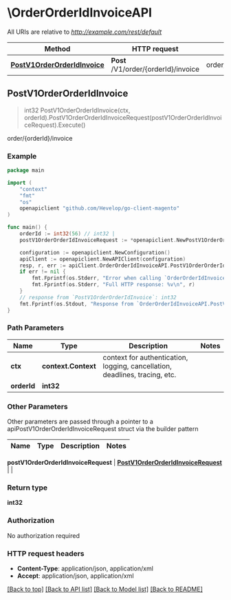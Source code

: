 # \OrderOrderIdInvoiceAPI

All URIs are relative to *http://example.com/rest/default*

Method | HTTP request | Description
------------- | ------------- | -------------
[**PostV1OrderOrderIdInvoice**](OrderOrderIdInvoiceAPI.md#PostV1OrderOrderIdInvoice) | **Post** /V1/order/{orderId}/invoice | order/{orderId}/invoice



## PostV1OrderOrderIdInvoice

> int32 PostV1OrderOrderIdInvoice(ctx, orderId).PostV1OrderOrderIdInvoiceRequest(postV1OrderOrderIdInvoiceRequest).Execute()

order/{orderId}/invoice



### Example

```go
package main

import (
	"context"
	"fmt"
	"os"
	openapiclient "github.com/Hevelop/go-client-magento"
)

func main() {
	orderId := int32(56) // int32 | 
	postV1OrderOrderIdInvoiceRequest := *openapiclient.NewPostV1OrderOrderIdInvoiceRequest() // PostV1OrderOrderIdInvoiceRequest |  (optional)

	configuration := openapiclient.NewConfiguration()
	apiClient := openapiclient.NewAPIClient(configuration)
	resp, r, err := apiClient.OrderOrderIdInvoiceAPI.PostV1OrderOrderIdInvoice(context.Background(), orderId).PostV1OrderOrderIdInvoiceRequest(postV1OrderOrderIdInvoiceRequest).Execute()
	if err != nil {
		fmt.Fprintf(os.Stderr, "Error when calling `OrderOrderIdInvoiceAPI.PostV1OrderOrderIdInvoice``: %v\n", err)
		fmt.Fprintf(os.Stderr, "Full HTTP response: %v\n", r)
	}
	// response from `PostV1OrderOrderIdInvoice`: int32
	fmt.Fprintf(os.Stdout, "Response from `OrderOrderIdInvoiceAPI.PostV1OrderOrderIdInvoice`: %v\n", resp)
}
```

### Path Parameters


Name | Type | Description  | Notes
------------- | ------------- | ------------- | -------------
**ctx** | **context.Context** | context for authentication, logging, cancellation, deadlines, tracing, etc.
**orderId** | **int32** |  | 

### Other Parameters

Other parameters are passed through a pointer to a apiPostV1OrderOrderIdInvoiceRequest struct via the builder pattern


Name | Type | Description  | Notes
------------- | ------------- | ------------- | -------------

 **postV1OrderOrderIdInvoiceRequest** | [**PostV1OrderOrderIdInvoiceRequest**](PostV1OrderOrderIdInvoiceRequest.md) |  | 

### Return type

**int32**

### Authorization

No authorization required

### HTTP request headers

- **Content-Type**: application/json, application/xml
- **Accept**: application/json, application/xml

[[Back to top]](#) [[Back to API list]](../README.md#documentation-for-api-endpoints)
[[Back to Model list]](../README.md#documentation-for-models)
[[Back to README]](../README.md)

